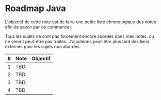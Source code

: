 
# Roadmap Java

L'objectif de cette note est de faire une petite liste chronologique des notes afin de savoir par où commencer.

Tous les sujets ne sont pas forcément encore abordés dans mes notes, ou ne seront peut-être pas traités. 
J'ajouterais peut-être plus tard des liens externes pour les sujets non abordés.

| #   | Note | Objectif |
|-----|------|----------|
| 1   | TBD  |          |
| 2   | TBD  |          |
| 3   | TBD  |          |
| 4   | TBD  |          |

